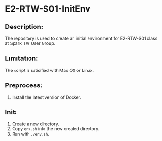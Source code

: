 # E2-RTW-S01-InitEnv
## Description:
The repository is used to create an initial environment for E2-RTW-S01 class at Spark TW User Group.

## Limitation:
The script is satisified with Mac OS or Linux.

## Preprocess:
1. Install the latest version of Docker.
 
## Init:
1. Create a new directory.
2. Copy ```env.sh``` into the new created directory.
3. Run with ```./env.sh```.



